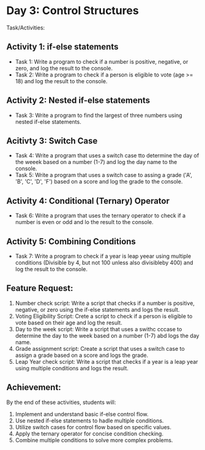 # Day 3: Control Structures
Task/Activities: 
## Activity 1: if-else statements
 - Task 1: Write a program to check if a number is positive, negative, or zero, and log the result to the console. 
 - Task 2: Write a program to check if a person is eligible to vote (age >= 18) and log the result to the console. 

## Activity 2: Nested if-else statements
 - Task 3: Write a program to find the largest of three numbers using nested if-else statements. 

## Acitivty 3: Switch Case 
 - Task 4: Write a program that uses a switch case tto determine the day of the weeek based on a number (1-7) and log the day name to the console. 
 - Task 5: Write a program that uses a switch case to assing a grade ('A', 'B', 'C', 'D', 'F') based on a score and log the grade to the console. 

## Activity 4: Conditional (Ternary) Operator 
 - Task 6: Write a program that uses the ternary operator to check if a number is even or odd and lo the result to the console. 

## Activity 5: Combining Conditions 
- Task 7: Write a program to check if a year is leap yeear using multiple conditions (Divisible by 4, but not 100 unless also divisibleby 400) and log the result to the console. 

## Feature Request: 
 1. Number check script: Write a script that checks if a number is positive, negative, or zero using the if-else statements and logs the result. 
 2. Voting Eligibility Script: Crete a script to check if a person is eligible to vote based on their age and log the result. 
 3. Day to the week script: Write a script that uses a swithc cccase to determine the day to the week based on a number (1-7) abd logs the day name. 
 4. Grade assignment script: Create a script that uses a switch case to assign a grade based on a score and logs the grade. 
 5. Leap Year check script: Write a script that checks if a year is a leap year using multiple conditions and logs the result. 

## Achievement: 
By the end of these activities, students will: 
 1. Implement and understand basic if-else control flow. 
 2. Use nested if-else statements to hadle multiple conditions. 
 3. Utilize switch cases for control flow based on specific values. 
 4. Apply the ternary operator for concise condition checking. 
 5. Combine multiple conditions to solve more complex problems. 